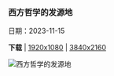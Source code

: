 ### 西方哲学的发源地

日期：2023-11-15

**下载**  |  [1920x1080](https://cn.bing.com/th?id=OHR.AthensAcropolis_ZH-CN9942357439_1920x1080.jpg)  |  [3840x2160](https://cn.bing.com/th?id=OHR.AthensAcropolis_ZH-CN9942357439_UHD.jpg)

![西方哲学的发源地](https://cn.bing.com/th?id=OHR.AthensAcropolis_ZH-CN9942357439_1920x1080.jpg "雅典和卫城，希腊 (© Mlenny/Getty Images)")

